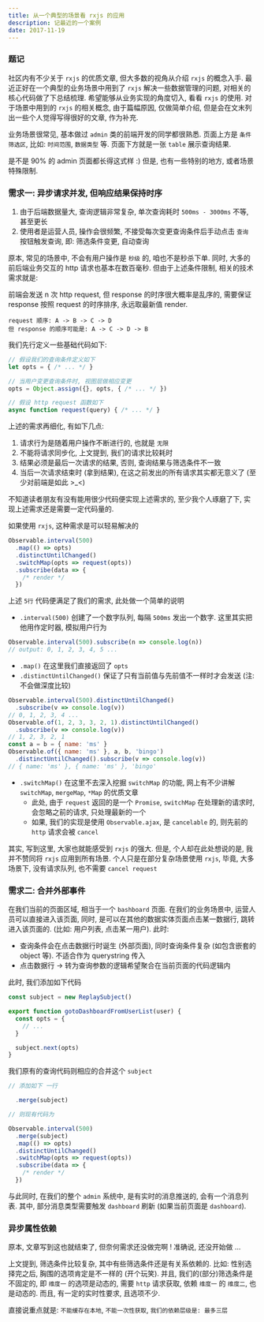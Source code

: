 ```yaml
---
title: 从一个典型的场景看 rxjs 的应用
description: 记最近的一个案例
date: 2017-11-19
---
```


### 题记

社区内有不少关于 `rxjs` 的优质文章, 但大多数的视角从介绍 `rxjs` 的概念入手.
最近正好在一个典型的业务场景中用到了 `rxjs` 解决一些数据管理的问题, 对相关的核心代码做了下总结梳理.
希望能够从业务实现的角度切入, 看看 `rxjs` 的使用. 对于场景中用到的 `rxjs` 的相关概念, 由于篇幅原因,
仅做简单介绍, 但是会在文末列出一些个人觉得写得很好的文章, 作为补充.

业务场景很常见, 基本做过 `admin` 类的前端开发的同学都很熟悉.
页面上方是 `条件筛选区`, 比如: `时间范围`, `数据类型` 等.
页面下方就是一张 `table` 展示查询结果.

是不是 90% 的 admin 页面都长得这式样 :) 但是, 也有一些特别的地方, 或者场景特殊限制.

### 需求一: 异步请求并发, 但响应结果保持时序

1. 由于后端数据量大, 查询逻辑非常复杂, 单次查询耗时 `500ms - 3000ms` 不等, 甚至更长
2. 使用者是运营人员, 操作会很频繁, 不接受每次变更查询条件后手动点击 `查询` 按钮触发查询, 即: 筛选条件变更, 自动查询

原本, 常见的场景中, 不会有用户操作是 `秒级` 的, 咱也不是秒杀下单.
同时, 大多的前后端业务交互的 http 请求也基本在数百毫秒.
但由于上述条件限制, 相关的技术需求就是:

前端会发送 n 次 http request, 但 response 的时序很大概率是乱序的,
需要保证 response 按照 request 的时序排序, 永远取最新值 render.

```
request 顺序: A -> B -> C -> D
但 response 的顺序可能是: A -> C -> D -> B
```

我们先行定义一些基础代码如下:

```js
// 假设我们的查询条件定义如下
let opts = { /* ... */ }

// 当用户变更查询条件时, 视图层做相应变更
opts = Object.assign({}, opts, { /* ... */ })

// 假设 http request 函数如下
async function request(query) { /* ... */ }
```

上述的需求再细化, 有如下几点:

1. 请求行为是随着用户操作不断进行的, 也就是 `无限`
2. 不能将请求同步化, 上文提到, 我们的请求比较耗时
3. 结果必须是最后一次请求的结果, 否则, 查询结果与筛选条件不一致
4. 当后一次请求结束时 (拿到结果), 在这之前发出的所有请求其实都无意义了 (至少对前端是如此 >_<)

不知道读者朋友有没有能用很少代码便实现上述需求的,
至少我个人琢磨了下, 实现上述需求还是需要一定代码量的.

如果使用 `rxjs`, 这种需求是可以轻易解决的

```js
Observable.interval(500)
  .map(() => opts)
  .distinctUntilChanged()
  .switchMap(opts => request(opts))
  .subscribe(data => {
    /* render */
  })
```

上述 `5行` 代码便满足了我们的需求, 此处做一个简单的说明

* `.interval(500)` 创建了一个数字队列, 每隔 `500ms` 发出一个数字. 这里其实把他用作定时器, 模拟用户行为

```js
Observable.interval(500).subscribe(n => console.log(n))
// output: 0, 1, 2, 3, 4, 5 ...
```

* `.map()` 在这里我们直接返回了 `opts`
* `.distinctUntilChanged()` 保证了只有当前值与先前值不一样时才会发送 (注: 不会做深度比较)

```js
Observable.interval(500).distinctUntilChanged()
  .subscribe(v => console.log(v))
// 0, 1, 2, 3, 4 ...
Observable.of(1, 2, 3, 3, 2, 1).distinctUntilChanged()
  .subscribe(v => console.log(v))
// 1, 2, 3, 2, 1
const a = b = { name: 'ms' }
Observable.of({ name: 'ms' }, a, b, 'bingo')
  .distinctUntilChanged().subscribe(v => console.log(v))
// { name: 'ms' }, { name: 'ms' }, 'bingo'
```

* `.switchMap()` 在这里不去深入挖掘 `switchMap` 的功能, 网上有不少讲解 `switchMap`, `mergeMap`, `*Map` 的优质文章
  - 此处, 由于 `request` 返回的是一个 `Promise`, `switchMap` 在处理新的请求时, 会忽略之前的请求, 只处理最新的一个
  - 如果, 我们的实现是使用 `Observable.ajax`, 是 `cancelable` 的, 则先前的 `http` 请求会被 `cancel`

其实, 写到这里, 大家也就能感受到 `rxjs` 的强大.
但是, 个人却在此处想说的是, 我并不赞同将 `rxjs` 应用到所有场景.
个人只是在部分复杂场景使用 `rxjs`, 毕竟, 大多场景下, 没有请求队列, 也不需要 `cancel request`

### 需求二: 合并外部事件

在我们当前的页面区域, 相当于一个 `bashboard` 页面. 在我们的业务场景中, 运营人员可以直接进入该页面,
同时, 是可以在其他的数据实体页面点击某一数据行, 跳转进入该页面的. (比如: 用户列表, 点击某一用户). 此时:

  - 查询条件会在点击数据行时诞生 (外部页面), 同时查询条件复杂 (如包含嵌套的 object 等). 不适合作为 querystring 传入
  - 点击数据行 -> 转为查询参数的逻辑希望聚合在当前页面的代码逻辑内


此时, 我们添加如下代码

```js
const subject = new ReplaySubject()

export function gotoDashboardFromUserList(user) {
  const opts = {
    // ...
  }

  subject.next(opts)
}
```

我们原有的查询代码则相应的合并这个 `subject`

```js
// 添加如下 一行

  .merge(subject)

// 则现有代码为

Observable.interval(500)
  .merge(subject)
  .map(() => opts)
  .distinctUntilChanged()
  .switchMap(opts => request(opts))
  .subscribe(data => {
    /* render */
  })
```

与此同时, 在我们的整个 `admin` 系统中, 是有实时的消息推送的, 会有一个消息列表.
其中, 部分消息类型需要触发 `dashboard` 刷新 (如果当前页面是 `dashboard`).

### 异步属性依赖

原本, 文章写到这也就结束了, 但奈何需求还没做完啊 ! 准确说, 还没开始做 ...

上文提到, 筛选条件比较复杂, 其中有些筛选条件还是有关系依赖的.
比如: 性别选择完之后, 胸围的选项肯定是不一样的 (开个玩笑).
并且, 我们的(部分)筛选条件是不固定的, 即 `维度一` 的选项是动态的,
需要 `http` 请求获取, 依赖 `维度一` 的 `维度二`, 也是动态的.
而且, 有一定的实时性要求, 且选项不少.

直接说重点就是: `不能缓存在本地`, `不能一次性获取`, `我们的依赖层级是: 最多三层`

